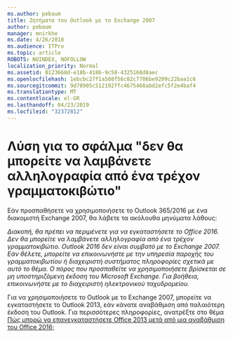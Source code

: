 ```yaml
---
ms.author: pebaum
title: Ζητήματα του Outlook με το Exchange 2007
author: pebaum
manager: mnirkhe
ms.date: 4/26/2018
ms.audience: ITPro
ms.topic: article
ROBOTS: NOINDEX, NOFOLLOW
localization_priority: Normal
ms.assetid: 0123668d-e18b-4186-9c58-4325168d8aec
ms.openlocfilehash: 1ebcbc27f1a508f56c82c7706be9209c22baa1c6
ms.sourcegitcommit: 9d78905c512192ffc4675468abd2efc5f2e4baf4
ms.translationtype: MT
ms.contentlocale: el-GR
ms.lasthandoff: 04/23/2019
ms.locfileid: "32372812"
---
```

# <a name="solution-for-error-you-wont-be-able-to-receive-mail-from-a-current-mailbox"></a>Λύση για το σφάλμα "δεν θα μπορείτε να λαμβάνετε αλληλογραφία από ένα τρέχον γραμματοκιβώτιο"
Εάν προσπαθήσετε να χρησιμοποιήσετε το Outlook 365/2016 με ένα διακομιστή Exchange 2007, θα λάβετε τα ακόλουθα μηνύματα λάθους:

*Διακοπή, θα πρέπει να περιμένετε για να εγκαταστήσετε το Office 2016. Δεν θα μπορείτε να λαμβάνετε αλληλογραφία από ένα τρέχον γραμματοκιβώτιο. Outlook 2016 δεν είναι συμβατό με το Exchange 2007. Εάν θέλετε, μπορείτε να επικοινωνήστε με την υπηρεσία παροχής του γραμματοκιβωτίου ή διαχειριστή συστήματος πληροφορίες σχετικά με αυτό το θέμα. Ο πόρος που προσπαθείτε να χρησιμοποιήσετε βρίσκεται σε μη υποστηριζόμενη έκδοση του Microsoft Exchange. Για βοήθεια, επικοινωνήστε με το διαχειριστή ηλεκτρονικού ταχυδρομείου.*

Για να χρησιμοποιήσετε το Outlook με το Exchange 2007, μπορείτε να εγκαταστήσετε το Outlook 2013, εάν κάνατε αναβάθμιση από παλαιότερη έκδοση του Outlook. Για περισσότερες πληροφορίες, ανατρέξτε στο θέμα [Πώς μπορώ να επανεγκαταστήσετε Office 2013 μετά από μια αναβάθμιση του Office 2016;](https://support.office.com/article/a6ca92f4-cbb4-4609-9fdb-f8d3dd6812f3)